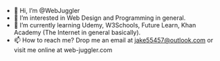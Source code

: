 - 👋 Hi, I’m @WebJuggler
- 👀 I’m interested in Web Design and Programming in general.
- 🌱 I’m currently learning Udemy, W3Schools, Future Learn, Khan Academy (The Internet in general basically). 
- 📫 How to reach me? Drop me an email at jake55457@outlook.com or visit me online at web-juggler.com
